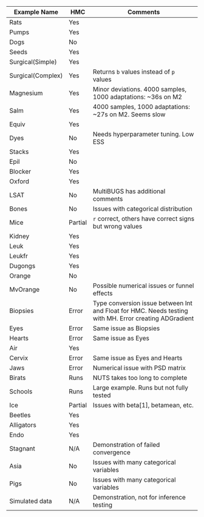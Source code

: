 | Example Name | HMC | Comments |
|--------------|-----|----------|
| Rats | Yes | |
| Pumps | Yes | |
| Dogs | No | |
| Seeds | Yes | |
| Surgical(Simple) | Yes | |
| Surgical(Complex) | Yes | Returns `b` values instead of `p` values |
| Magnesium | Yes | Minor deviations. 4000 samples, 1000 adaptations: ~36s on M2 |
| Salm | Yes | 4000 samples, 1000 adaptations: ~27s on M2. Seems slow |
| Equiv | Yes | |
| Dyes | No | Needs hyperparameter tuning. Low ESS |
| Stacks | Yes | |
| Epil | No | |
| Blocker | Yes | |
| Oxford | Yes | |
| LSAT | No | MultiBUGS has additional comments |
| Bones | No | Issues with categorical distribution |
| Mice | Partial | `r` correct, others have correct signs but wrong values |
| Kidney | Yes | |
| Leuk | Yes | |
| Leukfr | Yes | |
| Dugongs | Yes | |
| Orange | No | |
| MvOrange | No | Possible numerical issues or funnel effects |
| Biopsies | Error | Type conversion issue between Int and Float for HMC. Needs testing with MH. Error creating ADGradient |
| Eyes | Error | Same issue as Biopsies |
| Hearts | Error | Same issue as Eyes |
| Air | Yes | |
| Cervix | Error | Same issue as Eyes and Hearts |
| Jaws | Error | Numerical issue with PSD matrix |
| Birats | Runs | NUTS takes too long to complete |
| Schools | Runs | Large example. Runs but not fully tested |
| Ice | Partial | Issues with beta[1], betamean, etc. |
| Beetles | Yes | |
| Alligators | Yes | |
| Endo | Yes | |
| Stagnant | N/A | Demonstration of failed convergence |
| Asia | No | Issues with many categorical variables |
| Pigs | No | Issues with many categorical variables |
| Simulated data | N/A | Demonstration, not for inference testing |
